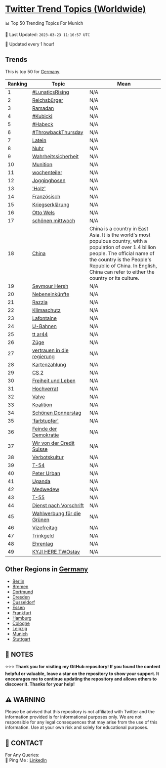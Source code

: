 [Twitter Trend Topics (Worldwide)](https://github.com/ErcinDedeoglu/Twitter-Trend-Topics)
==========


📊 Top 50 Trending Topics For Munich

📆 Last Updated: `2023-03-23 11:16:57 UTC`

🔧 Updated every 1 hour!


## Trends

This is top 50 for [Germany](</Germany>)

| Ranking | Topic | Mean |
| ------- | ------------ | ------------ |
| 1 | [#LunaticsRising](http://twitter.com/search?q=%23LunaticsRising) | N/A |
| 2 | [Reichsbürger](http://twitter.com/search?q=Reichsb%c3%bcrger) | N/A |
| 3 | [Ramadan](http://twitter.com/search?q=Ramadan) | N/A |
| 4 | [#Kubicki](http://twitter.com/search?q=%23Kubicki) | N/A |
| 5 | [#Habeck](http://twitter.com/search?q=%23Habeck) | N/A |
| 6 | [#ThrowbackThursday](http://twitter.com/search?q=%23ThrowbackThursday) | N/A |
| 7 | [Latein](http://twitter.com/search?q=Latein) | N/A |
| 8 | [Nuhr](http://twitter.com/search?q=Nuhr) | N/A |
| 9 | [Wahrheitssicherheit](http://twitter.com/search?q=Wahrheitssicherheit) | N/A |
| 10 | [Munition](http://twitter.com/search?q=Munition) | N/A |
| 11 | [wochenteiler](http://twitter.com/search?q=wochenteiler) | N/A |
| 12 | [Jogginghosen](http://twitter.com/search?q=Jogginghosen) | N/A |
| 13 | ['Holz'](http://twitter.com/search?q=%27Holz%27) | N/A |
| 14 | [Französisch](http://twitter.com/search?q=Franz%c3%b6sisch) | N/A |
| 15 | [Kriegserklärung](http://twitter.com/search?q=Kriegserkl%c3%a4rung) | N/A |
| 16 | [Otto Wels](http://twitter.com/search?q=Otto+Wels) | N/A |
| 17 | [schönen mittwoch](http://twitter.com/search?q=sch%c3%b6nen+mittwoch) | N/A |
| 18 | [China](http://twitter.com/search?q=China) | China is a country in East Asia. It is the world's most populous country, with a population of over 1.4 billion people. The official name of the country is the People's Republic of China. In English, China can refer to either the country or its culture. |
| 19 | [Seymour Hersh](http://twitter.com/search?q=Seymour+Hersh) | N/A |
| 20 | [Nebeneinkünfte](http://twitter.com/search?q=Nebeneink%c3%bcnfte) | N/A |
| 21 | [Razzia](http://twitter.com/search?q=Razzia) | N/A |
| 22 | [Klimaschutz](http://twitter.com/search?q=Klimaschutz) | N/A |
| 23 | [Lafontaine](http://twitter.com/search?q=Lafontaine) | N/A |
| 24 | [U-Bahnen](http://twitter.com/search?q=U-Bahnen) | N/A |
| 25 | [tt  ar44](http://twitter.com/search?q=tt++ar44) | N/A |
| 26 | [Züge](http://twitter.com/search?q=Z%c3%bcge) | N/A |
| 27 | [vertrauen in die regierung](http://twitter.com/search?q=vertrauen+in+die+regierung) | N/A |
| 28 | [Kartenzahlung](http://twitter.com/search?q=Kartenzahlung) | N/A |
| 29 | [CS 2](http://twitter.com/search?q=CS+2) | N/A |
| 30 | [Freiheit und Leben](http://twitter.com/search?q=Freiheit+und+Leben) | N/A |
| 31 | [Hochverrat](http://twitter.com/search?q=Hochverrat) | N/A |
| 32 | [Valve](http://twitter.com/search?q=Valve) | N/A |
| 33 | [Koalition](http://twitter.com/search?q=Koalition) | N/A |
| 34 | [Schönen Donnerstag](http://twitter.com/search?q=Sch%c3%b6nen+Donnerstag) | N/A |
| 35 | ['farbtupfer'](http://twitter.com/search?q=%27farbtupfer%27) | N/A |
| 36 | [Feinde der Demokratie](http://twitter.com/search?q=Feinde+der+Demokratie) | N/A |
| 37 | [Wir von der Credit Suisse](http://twitter.com/search?q=Wir+von+der+Credit+Suisse) | N/A |
| 38 | [Verbotskultur](http://twitter.com/search?q=Verbotskultur) | N/A |
| 39 | [T-54](http://twitter.com/search?q=T-54) | N/A |
| 40 | [Peter Urban](http://twitter.com/search?q=Peter+Urban) | N/A |
| 41 | [Uganda](http://twitter.com/search?q=Uganda) | N/A |
| 42 | [Medwedew](http://twitter.com/search?q=Medwedew) | N/A |
| 43 | [T-55](http://twitter.com/search?q=T-55) | N/A |
| 44 | [Dienst nach Vorschrift](http://twitter.com/search?q=Dienst+nach+Vorschrift) | N/A |
| 45 | [Wahlwerbung für die Grünen](http://twitter.com/search?q=Wahlwerbung+f%c3%bcr+die+Gr%c3%bcnen) | N/A |
| 46 | [Vizefreitag](http://twitter.com/search?q=Vizefreitag) | N/A |
| 47 | [Trinkgeld](http://twitter.com/search?q=Trinkgeld) | N/A |
| 48 | [Ehrentag](http://twitter.com/search?q=Ehrentag) | N/A |
| 49 | [KYJI HERE TWOstay](http://twitter.com/search?q=KYJI+HERE+TWOstay) | N/A |



## Other Regions in [Germany](</Germany>)

* [Berlin](</Germany/Berlin.md>)
* [Bremen](</Germany/Bremen.md>)
* [Dortmund](</Germany/Dortmund.md>)
* [Dresden](</Germany/Dresden.md>)
* [Dusseldorf](</Germany/Dusseldorf.md>)
* [Essen](</Germany/Essen.md>)
* [Frankfurt](</Germany/Frankfurt.md>)
* [Hamburg](</Germany/Hamburg.md>)
* [Cologne](</Germany/Cologne.md>)
* [Leipzig](</Germany/Leipzig.md>)
* [Munich](</Germany/Munich.md>)
* [Stuttgart](</Germany/Stuttgart.md>)



## 📝 NOTES

⭐⭐⭐ **Thank you for visiting my GitHub repository! If you found the content helpful or valuable, leave a star on the repository to show your support. It encourages me to continue updating the repository and allows others to discover it. Thanks for your help!**


## ⚠️ WARNING

Please be advised that this repository is not affiliated with Twitter and the information provided is for informational purposes only. We are not responsible for any legal consequences that may arise from the use of this information. Use at your own risk and solely for educational purposes.


## 📨 CONTACT

 For Any Queries:  
            🏓 Ping Me : [LinkedIn](https://www.linkedin.com/in/ercindedeoglu/)
